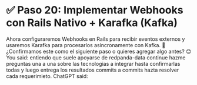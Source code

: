 # ✅ Paso 20: Implementar Webhooks con Rails Nativo + Karafka (Kafka)

Ahora configuraremos Webhooks en Rails para recibir eventos externos y usaremos Karafka para procesarlos asíncronamente con Kafka.
🔹 ¿Confirmamos este como el siguiente paso o quieres agregar algo antes? 😊
You said:
entiendo que suele apoyarse de redpanda-data
continue
hazme preguntas una a una sobre las tecnologias a integrar hasta confirmarlas todas y luego entrega los resultados commits a commits hazta resolver cada requerimieto.
ChatGPT said:
